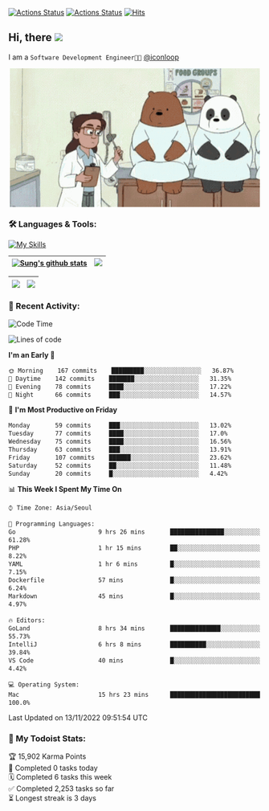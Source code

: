 
[![Actions Status](https://github.com/ddok2/ddok2/workflows/Todoist%20Readme/badge.svg)](https://github.com/ddok2/ddok2/actions)
[![Actions Status](https://github.com/ddok2/ddok2/workflows/wakatime-stats/badge.svg)](https://github.com/ddok2/ddok2/actions)
[![Hits](https://hits.seeyoufarm.com/api/count/incr/badge.svg?url=https%3A%2F%2Fgithub.com%2Fddok2&count_bg=%23FF9595&title_bg=%23555555&icon=github.svg&icon_color=%23FFFFFF&title=hits&edge_flat=false)](https://hits.seeyoufarm.com)

<!-- ![visitors](https://visitor-badge.laobi.icu/badge?page_id=ddok2.ddok2) -->
## Hi, there <img src="https://raw.githubusercontent.com/MartinHeinz/MartinHeinz/master/wave.gif" width="3%">

I am a `Software Development Engineer🧑‍💻` [@iconloop](https://github.com/iconloop)


<p align="center">
    <img align="center" alt="GIF" src="img/debugging.gif" />
</p>


### 🛠 Languages & Tools:

[![My Skills](https://skillicons.dev/icons?i=go,js,ts,py,express,react,svelte,jquery,pug,mongodb,mysql,redis,aws,docker,kubernetes)](https://skillicons.dev)


| <a href="https://github-readme-stats.vercel.app/api?username=ddok2&show_icons=true&include_all_commits=true&count_private=true&theme=buefy&hide_border=true"><img align="center" src="https://github-readme-stats.vercel.app/api?username=ddok2&show_icons=true&include_all_commits=true&count_private=true&theme=buefy&hide_border=true" alt="Sung's github stats" /></a> | <a href="https://github.com/ddok2"><img src="http://github-readme-streak-stats.herokuapp.com?user=ddok2&hide_border=true" /></a> |
| ------------- |------------- |


| <a href="https://github.com/ddok2"><img align="center" src="https://github-readme-stats.vercel.app/api/top-langs/?username=ddok2&theme=buefy&hide=html,css&hide_border=true" /></a> | <a href="https://github.com/ddok2"><img align="center" src="https://activity-graph.herokuapp.com/graph?username=ddok2&theme=github&hide_border=true" height="250" /></a> |
| ------------- |--------------------------------------------------------------------------------------------------------------------------------------------------------------------------|


<!-- <details open>
    <summary>📈 My GitHub Stats</summary>
    <p align="center">
        <a href="https://github.com/ddok2">
            <img align="center" src="https://github-readme-stats.vercel.app/api?username=ddok2&show_icons=true&include_all_commits=true&count_private=true&theme=buefy&hide_border=true" alt="Sung's github stats" />
        </a>
    </p>
</details>
<details>
    <summary>💬 Top Languages</summary>
    <p align="center"> 
        <a href="https://github.com/ddok2">
            <img align="center" src="https://github-readme-stats.vercel.app/api/top-langs/?username=ddok2&layout=compact&theme=buefy&hide=html,css&hide_border=true" />
        </a>
    </p>
</details> -->


### 🌈 Recent Activity:
<!--START_SECTION:waka-->
![Code Time](http://img.shields.io/badge/Code%20Time-1%2C856%20hrs%2058%20mins-blue)

![Lines of code](https://img.shields.io/badge/From%20Hello%20World%20I%27ve%20Written-1%20Million%20lines%20of%20code-blue)

**I'm an Early 🐤** 

```text
🌞 Morning    167 commits    █████████░░░░░░░░░░░░░░░░   36.87% 
🌆 Daytime    142 commits    ███████░░░░░░░░░░░░░░░░░░   31.35% 
🌃 Evening    78 commits     ████░░░░░░░░░░░░░░░░░░░░░   17.22% 
🌙 Night      66 commits     ███░░░░░░░░░░░░░░░░░░░░░░   14.57%

```
📅 **I'm Most Productive on Friday** 

```text
Monday       59 commits     ███░░░░░░░░░░░░░░░░░░░░░░   13.02% 
Tuesday      77 commits     ████░░░░░░░░░░░░░░░░░░░░░   17.0% 
Wednesday    75 commits     ████░░░░░░░░░░░░░░░░░░░░░   16.56% 
Thursday     63 commits     ███░░░░░░░░░░░░░░░░░░░░░░   13.91% 
Friday       107 commits    ██████░░░░░░░░░░░░░░░░░░░   23.62% 
Saturday     52 commits     ██░░░░░░░░░░░░░░░░░░░░░░░   11.48% 
Sunday       20 commits     █░░░░░░░░░░░░░░░░░░░░░░░░   4.42%

```


📊 **This Week I Spent My Time On** 

```text
⌚︎ Time Zone: Asia/Seoul

💬 Programming Languages: 
Go                       9 hrs 26 mins       ███████████████░░░░░░░░░░   61.28% 
PHP                      1 hr 15 mins        ██░░░░░░░░░░░░░░░░░░░░░░░   8.22% 
YAML                     1 hr 6 mins         █░░░░░░░░░░░░░░░░░░░░░░░░   7.15% 
Dockerfile               57 mins             █░░░░░░░░░░░░░░░░░░░░░░░░   6.24% 
Markdown                 45 mins             █░░░░░░░░░░░░░░░░░░░░░░░░   4.97%

🔥 Editors: 
GoLand                   8 hrs 34 mins       ██████████████░░░░░░░░░░░   55.73% 
IntelliJ                 6 hrs 8 mins        ██████████░░░░░░░░░░░░░░░   39.84% 
VS Code                  40 mins             █░░░░░░░░░░░░░░░░░░░░░░░░   4.42%

💻 Operating System: 
Mac                      15 hrs 23 mins      █████████████████████████   100.0%

```


 Last Updated on 13/11/2022 09:51:54 UTC
<!--END_SECTION:waka-->

### 🚧 My Todoist Stats:
<!-- TODO-IST:START -->
🏆  15,902 Karma Points           
🌸  Completed 0 tasks today           
🗓  Completed 6 tasks this week           
✅  Completed 2,253 tasks so far           
⏳  Longest streak is 3 days
<!-- TODO-IST:END -->

